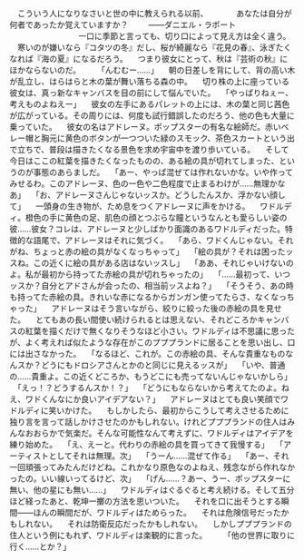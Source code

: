 　こういう人になりなさいと世の中に教えられる以前、
　
　　あなたは自分が何者であったか覚えていますか？
　
　――ダニエル・ラポート
　
　
　
　
　
　
　一口に季節と言っても、切り口によって見え方は全く違う。
　寒いのが嫌いなら『コタツの冬』だし、桜が綺麗なら『花見の春』、泳ぎたくなれば『海の夏』になるだろう。
　つまり彼女にとって、秋は『芸術の秋』にほかならないのだ。
　
　「んむむー……」
　朝の日差しを背にして、背の高い木が乱立し、はらはらと木の葉が舞い落ちる森の中。
　切り株の上に座っている彼女は、真っ新なキャンバスを目の前にして悩んでいた。
　「やっぱりねぇー、考えものよねえー」
　彼女の左手にあるパレットの上には、木の葉と同じ茜色が広がっている。その周りには、何度も試行錯誤したのだろう、他の色も大量に乗っていた。
　彼女の名はアドレーヌ。ポップスターの有名な絵師だ。赤いベレー帽と胸元に黄色のボタンが一つついた緑のスモック、茶色スカートという出で立ちで、普段は描きたくなる景色を求め宇宙中を渡り歩いている。
　そして今日はここの紅葉を描きたくなったものの、ある絵の具が切れてしまった、というのが事態のあらましだ。
　「あー、やっぱ混ぜては作れないかな。いや作ってみせるわ。このアドレーヌ、色の一色や二色程度で止まるわけが……無理かなあ」
　「お、アドレーヌさんじゃないッスか。どうしたんスか、浮かない顔して」
　一頭身の生き物が、ため息をつくアドレーヌに声をかける。
　ワドルディ。橙色の手に黄色の足、肌色の顔とつぶらな瞳というなんとも愛らしい姿の彼……彼女？コレは、アドレーヌと少しばかり面識のあるワドルディだった。特徴的な語尾で、アドレーヌはそれに気づく。
　「あら、ワドくんじゃない。それがね、ちょっと赤の絵の具がなくなっちゃって」
　「絵の具が？それは困ったッスね。この近くに絵の具がある店はないッスし」
　「ああ、それじゃいけないのよ。私が最初から持ってた赤絵の具が切れちゃったの」
　「……最初って、いつッスか？自分とアドさんが会ったの、相当前ッスよね？」
　「そうそう、あの時も持ってた赤絵の具。きれいな赤になるからガンガン使ってたらさ、なくなっちゃった」
　アドレーヌはそう言いながら、絞りに絞った後の赤絵の具を見せた。
　とてもあの長い間使い続けられるとは思えない、それどころかキャンバスの紅葉を描くだけで無くなりそうなほど小さい。ワドルディは不思議に思ったが、よく考えれば似たような存在がこのプププランドに居ることを思い出し、口には出さなかった。
　「なるほど、これが。この赤絵の具、そんな貴重なものなんスか？どうにもドロシアさんとかのと同じに見えるッスが」
　「いや、普通の……貴重よ。この近くどころか、もうどこにも売ってないんじゃないかしら」
　「えっ！？どうするんスか！？」
　「どうにもならないから考えてたのよ。ねえ、ワドくんなにか良いアイデアない？」
　アドレーヌはとても良い笑顔でワドルディに笑いかけた。
　もしかしたら、最初からこうして考えさせるために独り言を言って話しかけさせたのかもしれない。けれどプププランドの住人はみんなおおらかで気楽だ。そんな可能性なんて考えずに、ワドルディはアイデアを練り始めた。
　「え、えーと。代わりの赤絵の具を買ってきて我慢する」
　「アーティストとしてそれは無理。次」
　「うーん……混ぜて作る」
　「あー、それ一回頑張ってみたんだけどね。これかなり原色なのよねえ、残念ながら作れなかったの。いい線いってるけど、次」
　「げん……？あー、うー、ポップスターに無い、他の星にも無い……」
　ワドルディはぐるぐると考え続ける。そして五分ほど経ったあと、乾坤一擲の方法を思いついた。
　それを口に出そうとする瞬間――ほんの瞬間だが、ワドルディはためらった。
　それは危険信号だったかもしれない。
　それは防衛反応だったかもしれない。
　しかしプププランドの住人という例にもれず、ワドルディは楽観的に言った。
　
　「他の世界に取りに行く……とか？」
　